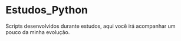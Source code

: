 # Estudos_Python
 Scripts desenvolvidos durante estudos, aqui você irá acompanhar um pouco da minha evolução.
